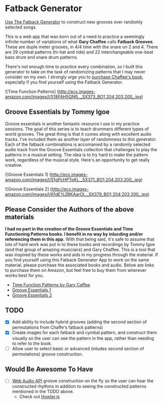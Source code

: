 Fatback Generator
=================

[Use The Fatback Generator](http://somecallmejosh.github.io/fatback-generator) to construct new grooves over randomly selected songs.

This is a web app that was born out of a need to practice a seemingly infinite number of variations of what **Gary Chaffee** calls **Fatback Grooves**. These are duple meter grooves, in 4/4 time with the snare on 2 and 4. There are 29 cymbal patterns (hi-hat and ride) and 22 interchangeable one-beat bass drum and snare drum patterns. 

There's not enough time to practice every combination, so I built this generator to take on the task of randomizing patterns that I may never consider on my own. I strongly urge you to [purchase Chaffee's book](http://www.amazon.com/Time-Functioning-Patterns-Book-CD/dp/0769234771/ref=sr_1_1?ie=UTF8&qid=1447286821&sr=8-1&keywords=Gary+Chaffee), especially if you find yourself using the Fatback Generator.

![Time Function Patterns]
(http://ecx.images-amazon.com/images/I/518FAH5QNfL._SX373_BO1,204,203,200_.jpg)

## Groove Essentials by Tommy Igoe

Groove essentials is another fantastic resource I use in my practice sessions. The goal of this series is to teach drummers different types of world grooves. The great thing is that it comes along with excellent audio tracks. I've included them as another layer of randomness to this generator. Each of the fatback combinations is accomanied by a randomly selected audio track from the Groove Essentials collection that challenges to play the patterns in a musical setting. The idea is to try hard to make the pattern work, regardless of the musical style. Here's an opportunity to get really creative.

![Groove Essentials 1]
(http://ecx.images-amazon.com/images/I/51gPcHPTpKL._SX371_BO1,204,203,200_.jpg)

![Groove Essentials 2]
(http://ecx.images-amazon.com/images/I/61dE%2BKAarOL._SX379_BO1,204,203,200_.jpg)

## Please Consider the Authors of the above materials

**I had no part in the creation of the Groove Essentials and Time Functioning Patterns books. I benefit in no way by inlucding and/or referencing them in this app.** With that being said, it's safe to assume that lots of hard work was put in to these books and recordings by Tommy Igoe (and that group of amazing musicians) and Gary Chaffee. This is a tool that was inspired by these works and aids in my progress through the material. If you find yourself using this Fatback Generator App to work on the same material, please purchase the associated books and audio. Below are links to purchase them on Amazon, but feel free to buy them from wherever works best for you.

- [Time Function Patterns by Gary Caffee](http://www.amazon.com/Time-Functioning-Patterns-Book-CD/dp/0769234771/ref=sr_1_1?ie=UTF8&qid=1447286821&sr=8-1&keywords=Gary+Chaffee)
- [Groove Essentials 1](http://www.amazon.com/Groove-Essentials-Play-Along-Complete-Encyclopedia/dp/1423406788/ref=sr_1_1?ie=UTF8&qid=1447286628&sr=8-1&keywords=Groove+Essentials)
- [Groove Essentials 2](http://www.amazon.com/Firth-Presents-Groove-Essentials-Tommy/dp/1423464451/ref=sr_1_4?ie=UTF8&qid=1447286628&sr=8-4&keywords=Groove+Essentials)

## TODO
- [x] Add ability to include hybrid grooves (adding the second section of permutations from Chaffe's fatback patterns)
- [x] Create images for each fatback and cymbal pattern, and construct them visually so the user can see the pattern in the app, rather than needing to refer to the book.
- [ ] Allow user to select basic or advanced (inludes second section of permutations) groove construction.

## Would Be Awesome To Have

- [ ] [Web Audio API](https://developer.mozilla.org/en-US/docs/Web/API/Web_Audio_API) groove construction on the fly so the user can hear the constructed rhythms in addition to seeing the constructed patterns mentioned in the TODO above.
  - Check out [Howler.js](https://github.com/goldfire/howler.js/)
